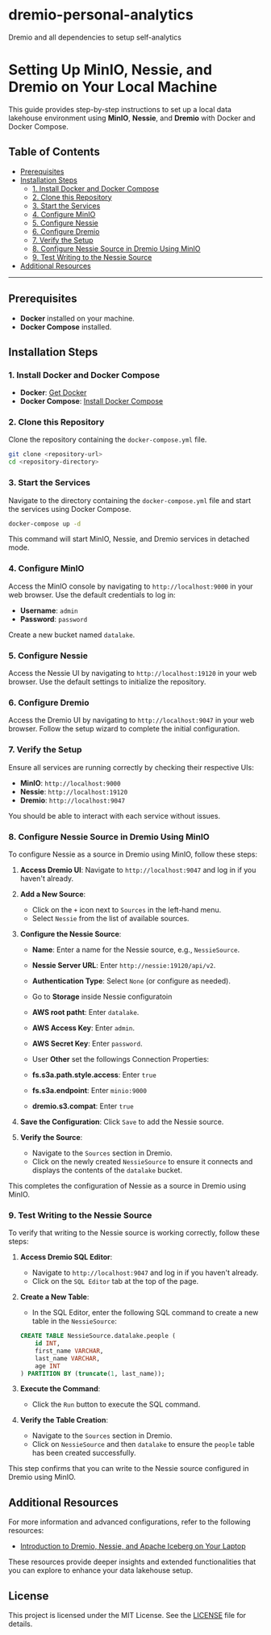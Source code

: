# dremio-personal-analytics
Dremio and all dependencies to setup self-analytics

# Setting Up MinIO, Nessie, and Dremio on Your Local Machine

This guide provides step-by-step instructions to set up a local data lakehouse environment using **MinIO**, **Nessie**, and **Dremio** with Docker and Docker Compose.

## Table of Contents

- [Prerequisites](#prerequisites)
- [Installation Steps](#installation-steps)
    - [1. Install Docker and Docker Compose](#1-install-docker-and-docker-compose)
    - [2. Clone this Repository](#2-clone-this-repository)
    - [3. Start the Services](#3-start-the-services)
    - [4. Configure MinIO](#4-configure-minio)
    - [5. Configure Nessie](#5-configure-nessie)
    - [6. Configure Dremio](#6-configure-dremio)
    - [7. Verify the Setup](#7-verify-the-setup)
    - [8. Configure Nessie Source in Dremio Using MinIO](#8-configure-nessie-source-in-dremio-using-minio)
    - [9. Test Writing to the Nessie Source](#9-test-writing-to-the-nessie-source)
- [Additional Resources](#additional-resources)

---

## Prerequisites

- **Docker** installed on your machine.
- **Docker Compose** installed.

## Installation Steps

### 1. Install Docker and Docker Compose

- **Docker**: [Get Docker](https://docs.docker.com/get-docker/)
- **Docker Compose**: [Install Docker Compose](https://docs.docker.com/compose/install/)

### 2. Clone this Repository

Clone the repository containing the `docker-compose.yml` file.

```sh
git clone <repository-url>
cd <repository-directory>
```

### 3. Start the Services

Navigate to the directory containing the `docker-compose.yml` file and start the services using Docker Compose.

```sh
docker-compose up -d
```

This command will start MinIO, Nessie, and Dremio services in detached mode.

### 4. Configure MinIO

Access the MinIO console by navigating to `http://localhost:9000` in your web browser. Use the default credentials to log in:

- **Username**: `admin`
- **Password**: `password`

Create a new bucket named `datalake`.

### 5. Configure Nessie

Access the Nessie UI by navigating to `http://localhost:19120` in your web browser. Use the default settings to initialize the repository.

### 6. Configure Dremio

Access the Dremio UI by navigating to `http://localhost:9047` in your web browser. Follow the setup wizard to complete the initial configuration.

### 7. Verify the Setup

Ensure all services are running correctly by checking their respective UIs:

- **MinIO**: `http://localhost:9000`
- **Nessie**: `http://localhost:19120`
- **Dremio**: `http://localhost:9047`

You should be able to interact with each service without issues.

### 8. Configure Nessie Source in Dremio Using MinIO

To configure Nessie as a source in Dremio using MinIO, follow these steps:

1. **Access Dremio UI**: Navigate to `http://localhost:9047` and log in if you haven't already.

2. **Add a New Source**:
    - Click on the `+` icon next to `Sources` in the left-hand menu.
    - Select `Nessie` from the list of available sources.

3. **Configure the Nessie Source**:
    - **Name**: Enter a name for the Nessie source, e.g., `NessieSource`.
    - **Nessie Server URL**: Enter `http://nessie:19120/api/v2`.
    - **Authentication Type**: Select `None` (or configure as needed).
 
    - Go to **Storage** inside Nessie configuratoin
    - **AWS root patht**: Enter `datalake`.
    - **AWS Access Key**: Enter `admin`.
    - **AWS Secret Key**: Enter `password`.
    - User **Other** set the followings Connection Properties:
    - **fs.s3a.path.style.access**: Enter `true`
    - **fs.s3a.endpoint**: Enter `minio:9000`
    - **dremio.s3.compat**: Enter `true`

5. **Save the Configuration**: Click `Save` to add the Nessie source.

6. **Verify the Source**:
    - Navigate to the `Sources` section in Dremio.
    - Click on the newly created `NessieSource` to ensure it connects and displays the contents of the `datalake` bucket.

This completes the configuration of Nessie as a source in Dremio using MinIO.

### 9. Test Writing to the Nessie Source

To verify that writing to the Nessie source is working correctly, follow these steps:

1. **Access Dremio SQL Editor**:
    - Navigate to `http://localhost:9047` and log in if you haven't already.
    - Click on the `SQL Editor` tab at the top of the page.

2. **Create a New Table**:
    - In the SQL Editor, enter the following SQL command to create a new table in the `NessieSource`:

    ```sql
    CREATE TABLE NessieSource.datalake.people (
        id INT,
        first_name VARCHAR,
        last_name VARCHAR,
        age INT
    ) PARTITION BY (truncate(1, last_name));
    ```

3. **Execute the Command**:
    - Click the `Run` button to execute the SQL command.

4. **Verify the Table Creation**:
    - Navigate to the `Sources` section in Dremio.
    - Click on `NessieSource` and then `datalake` to ensure the `people` table has been created successfully.

This step confirms that you can write to the Nessie source configured in Dremio using MinIO.

## Additional Resources

For more information and advanced configurations, refer to the following resources:

- [Introduction to Dremio, Nessie, and Apache Iceberg on Your Laptop](https://www.dremio.com/blog/intro-to-dremio-nessie-and-apache-iceberg-on-your-laptop/)

These resources provide deeper insights and extended functionalities that you can explore to enhance your data lakehouse setup.

## License

This project is licensed under the MIT License. See the [LICENSE](LICENSE) file for details.
